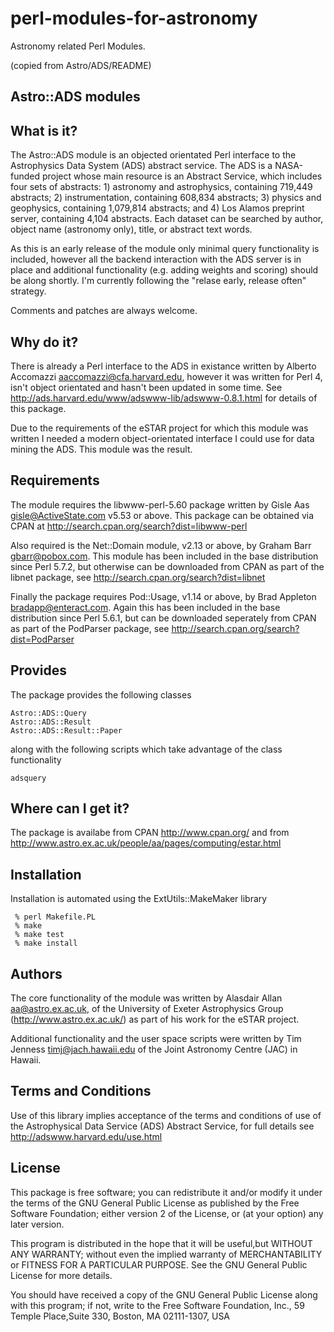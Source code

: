 perl-modules-for-astronomy
==========================

Astronomy related Perl Modules.

(copied from Astro/ADS/README)

Astro::ADS modules
------------------

What is it?
-----------

The Astro::ADS module is an objected orientated Perl interface to the
Astrophysics Data System (ADS) abstract service. The ADS is a NASA-funded
project whose main resource is an Abstract Service, which includes four sets
of abstracts: 1) astronomy and astrophysics, containing 719,449 abstracts;
2) instrumentation, containing 608,834 abstracts; 3) physics and geophysics,
containing 1,079,814 abstracts; and 4) Los Alamos preprint server, containing
4,104 abstracts. Each dataset can be searched by author, object name (astronomy
only), title, or abstract text words.

As this is an early release of the module only minimal query functionality is
included, however all the backend interaction with the ADS server is in place
and additional functionality (e.g. adding weights and scoring) should be along
shortly. I'm currently following the "relase early, release often" strategy.

Comments and patches are always welcome.

Why do it?
----------

There is already a Perl interface to the ADS in existance written by
Alberto Accomazzi <aaccomazzi@cfa.harvard.edu>, however it was written
for Perl 4, isn't object orientated and hasn't been updated in some
time. See http://ads.harvard.edu/www/adswww-lib/adswww-0.8.1.html for
details of this package.

Due to the requirements of the eSTAR project for which this module was
written I needed a modern object-orientated interface I could use for
data mining the ADS. This module was the result.

Requirements
------------

The module requires the libwww-perl-5.60 package written by Gisle Aas
<gisle@ActiveState.com> v5.53 or above. This package can be obtained
via CPAN at http://search.cpan.org/search?dist=libwww-perl

Also required is the Net::Domain module, v2.13 or above, by Graham
Barr <gbarr@pobox.com>. This module has been included in the base
distribution since Perl 5.7.2, but otherwise can be downloaded from
CPAN as part of the libnet package, see
http://search.cpan.org/search?dist=libnet

Finally the package requires Pod::Usage, v1.14 or above, by Brad Appleton
<bradapp@enteract.com>. Again this has been included in the base distribution
since Perl 5.6.1, but can be downloaded seperately from CPAN as part of the
PodParser package, see http://search.cpan.org/search?dist=PodParser

Provides
--------

The package provides the following classes

    Astro::ADS::Query
    Astro::ADS::Result
    Astro::ADS::Result::Paper
    
along with the following scripts which take advantage of the class
functionality

    adsquery

Where can I get it?
-------------------

The package is availabe from CPAN <http://www.cpan.org/> and from
http://www.astro.ex.ac.uk/people/aa/pages/computing/estar.html

Installation
------------

Installation is automated using the ExtUtils::MakeMaker library

     % perl Makefile.PL
     % make
     % make test
     % make install

Authors
-------

The core functionality of the module was written by Alasdair Allan
<aa@astro.ex.ac.uk>, of the University of Exeter Astrophysics Group
(http://www.astro.ex.ac.uk/) as part of his work for the eSTAR project.

Additional functionality and the user space scripts were written by
Tim Jenness <timj@jach.hawaii.edu> of the Joint Astronomy Centre (JAC)
in Hawaii.

Terms and Conditions
--------------------

Use of this library implies acceptance of the terms and conditions of use
of the Astrophysical Data Service (ADS) Abstract Service, for full details
see http://adswww.harvard.edu/use.html

License
-------
This package is free software; you can redistribute it and/or modify it under
the terms of the GNU General Public License as published by the Free Software
Foundation; either version 2 of the License, or (at your option) any later
version.

This program is distributed in the hope that it will be useful,but WITHOUT ANY
WARRANTY; without even the implied warranty of MERCHANTABILITY or FITNESS FOR A
PARTICULAR PURPOSE. See the GNU General Public License for more details.

You should have received a copy of the GNU General Public License along with
this program; if not, write to the Free Software Foundation, Inc., 59 Temple
Place,Suite 330, Boston, MA 02111-1307, USA
